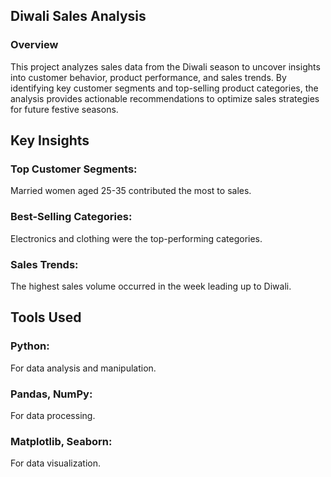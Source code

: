 ## Diwali Sales Analysis
### Overview
This project analyzes sales data from the Diwali season to uncover insights into customer behavior, product performance, and sales trends. By identifying key customer segments and top-selling product categories, the analysis provides actionable recommendations to optimize sales strategies for future festive seasons.

## Key Insights
### Top Customer Segments:
Married women aged 25-35 contributed the most to sales.
### Best-Selling Categories:
Electronics and clothing were the top-performing categories.
### Sales Trends:
The highest sales volume occurred in the week leading up to Diwali.
## Tools Used
### Python: 
For data analysis and manipulation.
### Pandas, NumPy:
For data processing.
### Matplotlib, Seaborn: 
For data visualization.
